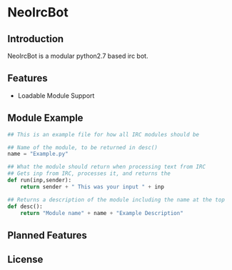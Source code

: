 NeoIrcBot
=========

Introduction
------------

NeoIrcBot is a modular python2.7 based irc bot.

Features
--------

* Loadable Module Support

Module Example
--------
```python
## This is an example file for how all IRC modules should be

## Name of the module, to be returned in desc()
name = "Example.py"

## What the module should return when processing text from IRC
## Gets inp from IRC, processes it, and returns the 
def run(inp,sender):
	return sender + " This was your input " + inp

## Returns a description of the module including the name at the top
def desc():
	return "Module name" + name + "Example Description"
```

Planned Features
----------------

License
-------

